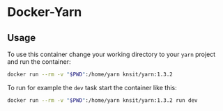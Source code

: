 # Docker-Yarn

## Usage

To use this container change your working directory to your `yarn` project and run the container:

```bash
docker run --rm -v "$PWD":/home/yarn knsit/yarn:1.3.2 
```

To run for example the `dev` task start the container like this:

```bash
docker run --rm -v "$PWD":/home/yarn knsit/yarn:1.3.2 run dev
```
